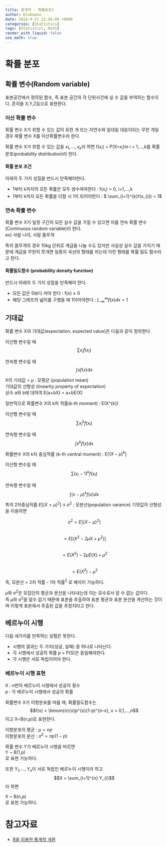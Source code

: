 ```yaml
---
title: 통계학 - 확률분포1
author: blakewoo
date: 2024-9-21 22:50:00 +0900
categories: [Statistics]
tags: [Statistics, Math]
render_with_liquid: false
use_math: true
---
```


# 확률 분포
## 확률 변수(Random variable)
표본공간에서 정의된 함수, 즉 표본 공간의 각 단위사건에 실 수 값을 부여하는 함수이다.
흔히들 X,Y,Z등으로 표현한다.

### 이산 확률 변수
확률 변수 X가 취할 수 있는 값이 유한 개 또는 자연수와 일대일 대응이되는 무한 개일 경우
확률 변수 X를 이산확률변수라 한다.

확률 변수 X가 취할 수 있는 값을 $x_{1},...,x_{k}$라 하면
f($x_{i}$) = P(X=$x_{i}$)m i = 1,...,k를 확률 분포(probability distribution)라 한다.

#### 확률 분포 조건
아래의 두 가지 성질을 반드시 만족해야한다.

- 1부터 k까지의 모든 확률은 모두 양수여야한다 : f($x_{i}$) > 0, i=1,...,k
- 1부터 k까지 모든 확률을 더할 시 1이 되어야한다 : $ \sum_{i=1}^{k}f(x_{i}) = 1$

### 연속 확률 변수
확률 변수 X가 일정 구간의 모든 실수 값을 가질 수 있으면 이를 연속 확률 변수(Continuous random variable)라 한다.   
ex) 사람 나이, 사람 몸무게

특히 몸무게의 경우 10kg 단위로 계급을 나눌 수도 있지만 사실상 실수 값을 가지기 때문에 계급을 무한히 쪼개면
일종의 곡선의 형태를 띄는데 이런 형태를 확률 밀도 함수라고 한다.

#### 확률밀도함수 (probability density function)
반드시 아래의 두 가지 성질을 만족해야 한다.
- 모든 값은 0보다 커야 한다 : f(x) $\geq$ 0
- 해당 그래프의 넓이를 구했을 때 1이어야한다 : $\int_{-\infty }^{\infty} f(x)dx = 1$

## 기대값
확률 변수 X의 기대값(expectation, expected value)은 다음과 같이 정의한다.

이산형 변수일 때
$$ \sum x_{i}f(x_{i}) $$

연속형 변수일 때
$$ \int xf(x) dx$$

X의 기대값 = $\mu$ : 모평균 (population mean)   
기대값의 선형성 (linearity property of expectation)   
상수 a와 b에 대하여 E(a+bX) = a+bE(X)

일반적으로 확률변수 X의 k차 적률(k-th moment) : E(X^{k})

이산형 변수일 때
$$\sum x_{i}^{k}f(x_{i})$$

연속형 변수일 때
$$ \int x^{k}f(x) dx$$

확률변수 X의 k차 중심적률 (k-th central moment) : E[$(X-\mu)^{k}$]

이산형 변수일 때
$$\sum (x_{i}-1)^{k}f(x_{i})$$

연속형 변수일 때
$$ \int (x-\mu )^{k}f(x) dx$$

특히 2차중심적률 $E[(X=\mu)^{2}] \equiv \sigma^{2}$ : 모분산(population varance)
기댓값의 선형성을 이용하면

$$\sigma ^{2} = E[(X-\mu)^{2}]$$   
$$=E[(X^{2}-2\mu X+\mu ^{2})]$$   
$$=E(X^{2})-2\mu E(X)+\mu ^{2}$$   
$$=E(X^{2}) - \mu ^{2}$$

즉, 모분산 = 2차 적률 - 1차 적률$^{2}$ 로 해석이 가능하다.

$\mu$와 $\sigma^{2}$은 모집단의 평균과 분산을 나타내는데 이는 모수로서 알 수 없는 값이다.   
즉 $\mu$와 $\sigma^{2}$을 알수 없기 때문에 표본을 추출하여 표본 평균과 표본 분산을 계산하는 것이며
이렇게 표본에서 추출된 값을 추정치라고 한다.

## 베르누이 시행
다음 세가지를 만족하는 실험은 뜻한다.
- 시행의 결과는 두 가지(성공, 실패) 중 하나로 나타난다.
- 각 시행에서 성공의 확률 p = P(S)은 동일해야한다.
- 각 시행은 서로 독립이어야 한다.

### 베르누이 시행 표현
X : n번의 베르누이 시행에서 성공의 횟수      
p : 각 베르누이 시행에서 성공의 확률

확률변수 X가 이항분포를 따를 때, 확률밀도함수는   
$$f(x) = \binom{n}{x}p^{x}(1-p)^{n-x}, x = 0,1,...,n$$
이고 X~B(n,p)로 표현한다.

이항분포의 평균 : $\mu = np$   
이항분포의 분산 : $\sigma^{2} = np(1-p)$

확률 변수 Y가 베르누이 시행을 따르면   
Y ~ B(1,p)   
로 표현 가능하다.

또한 $Y_{1},...,Y_{n}$이 서로 독립인 베르누이 시행이라 하고   
$$X = \sum_{i=1}^{n} Y_{i}$$
라 하면

X ~ B(n,p)   
로 표현 가능하다.

# 참고자료
- [R을 이용한 통계학 개론](https://www.kmooc.kr/view/course/detail/5086?tm=20240914182522)

